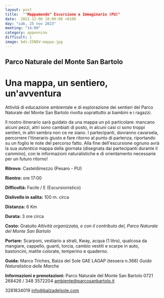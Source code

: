 ```yaml
---
layout: post
title:  ""Mappamondo" Escursione e Immaginario (PU)"
date:  2022-12-06 18:00:00 +0100
day: "sab, 25 nov 2023"
meeting: "14:00"
category: appennino 
difficult: 1
image: bds-25NOV-mappa.jpg
---
```


## Parco Naturale del Monte San Bartolo
# Una mappa, un sentiero, un'avventura 

Attività di educazione ambientale e di esplorazione dei sentieri del Parco Naturale del Monte San Bartolo rivolta soprattutto ai bambini e i ragazzi.

Il nostro itinerario sarà guidato da una mappa un pò particolare: mancano alcuni pezzi, altri sono cambiati di posto, in alcuni casi ci sono troppi sentieri, in altri sembra non ce ne siano.
I partecipanti, dovranno cavarsela, percorrere l'itinerario giusto e fare ritorno al punto di partenza, riportando su un foglio le note del percorso fatto. 
Alla fine dell'escursione ognuno avrà la sua *autentica* mappa della giornata (disegnata dai partecipanti durante il cammino), con le informazioni naturalistiche e di orientamento necessarie per un futuro ritorno!

**Ritrovo:** Casteldimezzo (Pesaro - PU)

**Rientro:** ore 17:00 

**Difficoltà:** Facile / E (Escursionistico)

**Dislivello in salita:**  100 m. circa

**Distanza:** 6 Km

**Durata:** 3 ore circa

**Costo:** Gratuito 
*Attività organizzata, e con il contributo del, Parco Naturale del Monte San Bartolo*

**Portare:** Scarponi, vestiario a strati, Kway, acqua (1 litro), qualcosa da mangiare, cappello, guanti, torcia, cambio vestiti e scarpe in auto, bastoncini, matite colorate, temperino e quaderno. 

**Guida:** Marco Triches, Balza del Sole GAE LAGAP (tessera n.368)
*Guida Naturalistica delle Marche*

**Informazioni e prenotazioni:** Parco Naturale del Monte San Bartolo
0721 268426 / 348 3572204   ambiente@parcosanbartolo.it

3281834019 info@balzadelsole.com
